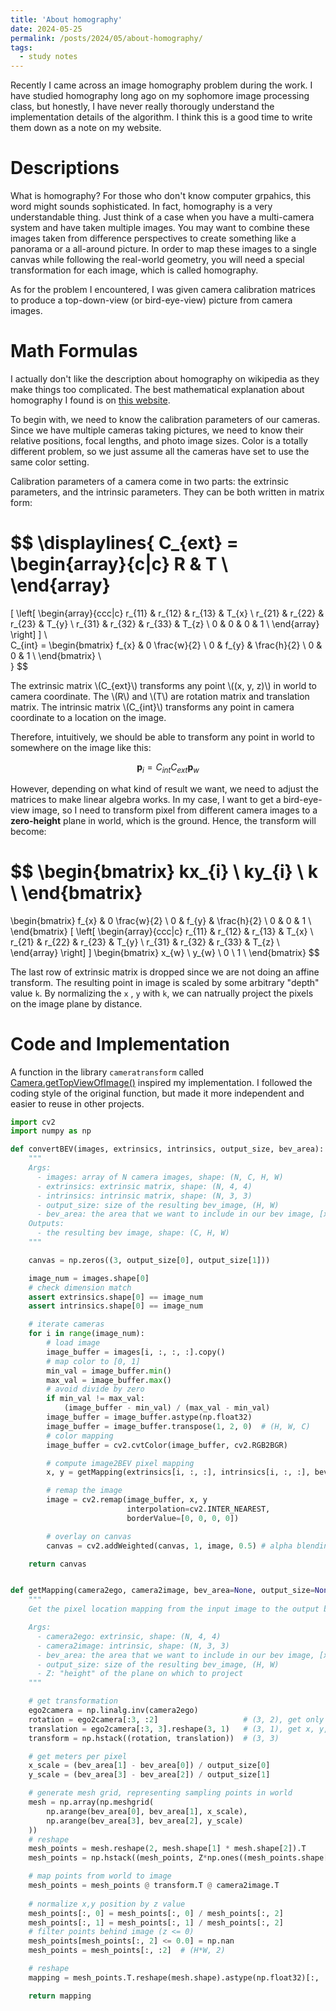 ```yaml
---
title: 'About homography'
date: 2024-05-25
permalink: /posts/2024/05/about-homography/
tags:
  - study notes
---
```


Recently I came across an image homography problem during the work. I have studied homography long ago on my sophomore image processing class, but honestly, I have never really thorougly understand the implementation details of the algorithm. I think this is a good time to write them down as a note on my website.

Descriptions
======

What is homography? For those who don't know computer grpahics, this word might sounds sophisticated. In fact, homography is a very understandable thing. Just think of a case when you have a multi-camera system and have taken multiple images. You may want to combine these images taken from difference perspectives to create something like a panorama or a all-around picture. In order to map these images to a single canvas while following the real-world geometry, you will need a special transformation for each image, which is called homography. 

As for the problem I encountered, I was given camera calibration matrices to produce a top-down-view (or bird-eye-view) picture from camera images. 

Math Formulas
======

I actually don't like the description about homography on wikipedia as they make things too complicated. The best mathematical explanation about homography I found is on [this website](https://towardsdatascience.com/estimating-a-homography-matrix-522c70ec4b2c).

To begin with, we need to know the calibration parameters of our cameras. Since we have multiple cameras taking pictures, we need to know their relative positions, focal lengths, and photo image sizes. Color is a totally different problem, so we just assume all the cameras have set to use the same color setting. 

Calibration parameters of a camera come in two parts: the extrinsic parameters, and the intrinsic parameters. They can be both written in matrix form:

$$
\displaylines{
  C_{ext} = 
  \begin{array}{c|c}
    R & T \\
  \end{array} 
  = 
  \[
    \left[
      \begin{array}{ccc|c}
        r_{11} & r_{12} & r_{13} & T_{x} \\
        r_{21} & r_{22} & r_{23} & T_{y} \\
        r_{31} & r_{32} & r_{33} & T_{z} \\
        0 & 0 & 0 & 1 \\
      \end{array}
    \right]
  \] \\\
  C_{int} = 
  \begin{bmatrix}
    f_{x} & 0 \frac{w}{2} \\
    0 & f_{y} & \frac{h}{2} \\
    0 & 0 & 1 \\
  \end{bmatrix} \\\
}
$$

The extrinsic matrix \\(C_{ext}\\) transforms any point \\((x, y, z)\\) in world to camera coordinate. The \\(R\\) and \\(T\\) are rotation matrix and translation matrix. The intrinsic matrix \\(C_{int}\\) transforms any point in camera coordinate to a location on the image. 

Therefore, intuitively, we should be able to transform any point in world to somewhere on the image like this:
 
$$
\textbf{p}_{i} = C_{int} C_{ext} \textbf{p}_{w}
$$

However, depending on what kind of result we want, we need to adjust the matrices to make linear algebra works. In my case, I want to get a bird-eye-view image, so I need to transform pixel from different camera images to a <b>zero-height</b> plane in world, which is the ground. Hence, the transform will become:

$$
\begin{bmatrix}
  kx_{i} \\
  ky_{i} \\
  k \\
\end{bmatrix}
=
\begin{bmatrix}
  f_{x} & 0 \frac{w}{2} \\
  0 & f_{y} & \frac{h}{2} \\
  0 & 0 & 1 \\
\end{bmatrix}
\[
  \left[
    \begin{array}{ccc|c}
      r_{11} & r_{12} & r_{13} & T_{x} \\
      r_{21} & r_{22} & r_{23} & T_{y} \\
      r_{31} & r_{32} & r_{33} & T_{z} \\
    \end{array}
  \right]
\]
\begin{bmatrix}
  x_{w} \\
  y_{w} \\
  0 \\
  1 \\
\end{bmatrix}
$$

The last row of extrinsic matrix is dropped since we are not doing an affine transform. The resulting point in image is scaled by some arbitrary "depth" value `k`. By normalizing the `x` , `y` with `k`, we can natrually project the pixels on the image plane by distance.


Code and Implementation
======

A function in the library `cameratransform` called [Camera.getTopViewOfImage()](https://cameratransform.readthedocs.io/en/stable/_modules/cameratransform/camera.html#Camera.getTopViewOfImage) inspired my implementation. I followed the coding style of the original function, but made it more independent and easier to reuse in other projects.

```python
import cv2
import numpy as np

def convertBEV(images, extrinsics, intrinsics, output_size, bev_area):
    """
    Args:
      - images: array of N camera images, shape: (N, C, H, W)
      - extrinsics: extrinsic matrix, shape: (N, 4, 4)
      - intrinsics: intrinsic matrix, shape: (N, 3, 3)
      - output_size: size of the resulting bev_image, (H, W)
      - bev_area: the area that we want to include in our bev image, [x_min, x_max, y_min, y_max], in meters
    Outputs:
      - the resulting bev image, shape: (C, H, W)
    """

    canvas = np.zeros((3, output_size[0], output_size[1]))

    image_num = images.shape[0]
    # check dimension match
    assert extrinsics.shape[0] == image_num
    assert intrinsics.shape[0] == image_num

    # iterate cameras
    for i in range(image_num):
        # load image
        image_buffer = images[i, :, :, :].copy()
        # map color to [0, 1]
        min_val = image_buffer.min()
        max_val = image_buffer.max()
        # avoid divide by zero
        if min_val != max_val:
            (image_buffer - min_val) / (max_val - min_val)
        image_buffer = image_buffer.astype(np.float32)
        image_buffer = image_buffer.transpose(1, 2, 0)  # (H, W, C)
        # color mapping
        image_buffer = cv2.cvtColor(image_buffer, cv2.RGB2BGR)

        # compute image2BEV pixel mapping
        x, y = getMapping(extrinsics[i, :, :], intrinsics[i, :, :], bev_area, output_size)

        # remap the image
        image = cv2.remap(image_buffer, x, y
                          interpolation=cv2.INTER_NEAREST,
                          borderValue=[0, 0, 0, 0])

        # overlay on canvas
        canvas = cv2.addWeighted(canvas, 1, image, 0.5) # alpha blending

    return canvas


def getMapping(camera2ego, camera2image, bev_area=None, output_size=None, Z=0):
    """
    Get the pixel location mapping from the input image to the output bev image.

    Args:
      - camera2ego: extrinsic, shape: (N, 4, 4)
      - camera2image: intrinsic, shape: (N, 3, 3)
      - bev_area: the area that we want to include in our bev image, [x_min, x_max, y_min, y_max], in meters
      - output_size: size of the resulting bev_image, (H, W)
      - Z: "height" of the plane on which to project
    """

    # get transformation
    ego2camera = np.linalg.inv(camera2ego)
    rotation = ego2camera[:3, :2]                   # (3, 2), get only x, y
    translation = ego2camera[:3, 3].reshape(3, 1)   # (3, 1), get x, y, z
    transform = np.hstack((rotation, translation))  # (3, 3)

    # get meters per pixel
    x_scale = (bev_area[1] - bev_area[0]) / output_size[0]
    y_scale = (bev_area[3] - bev_area[2]) / output_size[1]

    # generate mesh grid, representing sampling points in world
    mesh = np.array(np.meshgrid(
        np.arange(bev_area[0], bev_area[1], x_scale),
        np.arange(bev_area[3], bev_area[2], y_scale)
    ))
    # reshape
    mesh_points = mesh.reshape(2, mesh.shape[1] * mesh.shape[2]).T                # (H*W, 2)
    mesh_points = np.hstack((mesh_points, Z*np.ones((mesh_points.shape[0], 1))))  # (H*W, 3)

    # map points from world to image
    mesh_points = mesh_points @ transform.T @ camera2image.T
    
    # normalize x,y position by z value
    mesh_points[:, 0] = mesh_points[:, 0] / mesh_points[:, 2]
    mesh_points[:, 1] = mesh_points[:, 1] / mesh_points[:, 2]
    # filter points behind image (z <= 0)
    mesh_points[mesh_points[:, 2] <= 0.0] = np.nan
    mesh_points = mesh_points[:, :2]  # (H*W, 2)

    # reshape
    mapping = mesh_points.T.reshape(mesh.shape).astype(np.float32)[:, ::-1, :]  # (2, H, W)

    return mapping


```